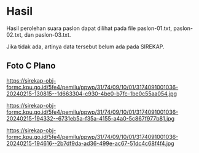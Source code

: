 # Hasil

Hasil perolehan suara paslon dapat dilihat pada file paslon-01.txt, paslon-02.txt, dan paslon-03.txt.

Jika tidak ada, artinya data tersebut belum ada pada SIREKAP.

## Foto C Plano

https://sirekap-obj-formc.kpu.go.id/5fe4/pemilu/ppwp/31/74/09/10/01/3174091001036-20240215-130815--1d663304-c930-4be0-b7fc-1be0c55aa054.jpg

https://sirekap-obj-formc.kpu.go.id/5fe4/pemilu/ppwp/31/74/09/10/01/3174091001036-20240215-194332--6731eb5a-f35a-4155-a4a0-5c867f977b81.jpg

https://sirekap-obj-formc.kpu.go.id/5fe4/pemilu/ppwp/31/74/09/10/01/3174091001036-20240215-194616--2b7df9da-ad36-499e-ac67-51dc4c68f4f4.jpg
